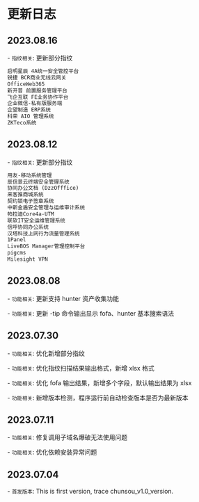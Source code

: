 # 更新日志
## 2023.08.16
\- `指纹相关`: 更新部分指纹

```html
启明星辰 4A统一安全管控平台
锐捷 BCR商业无线云网关
OfficeWeb365
新开普 前置服务管理平台
飞企互联 FE业务协作平台
企业微信-私有版服务端
企望制造 ERP系统
科荣 AIO 管理系统
ZKTeco系统
```

## 2023.08.12

\- `指纹相关`: 更新部分指纹

```html
用友-移动系统管理
辰信景云终端安全管理系统
协同办公文档 (DzzOfffice)
来客推商城系统
契约锁电子签章系统
中新金盾安全管理与运维审计系统
帕拉迪Core4a-UTM
联软IT安全运维管理系统
信呼协同办公系统
汉塔科技上网行为流量管理系统
1Panel
LiveBOS Manager管理控制平台
pigcms
Milesight VPN
```

## 2023.08.08

\- `功能相关`: 更新支持 hunter 资产收集功能

\- `功能相关`: 更新 -tip 命令输出显示 fofa、hunter 基本搜索语法


## 2023.07.30

\- `功能相关`: 优化新增部分指纹

\- `功能相关`: 优化指纹扫描结果输出格式，新增 xlsx 格式

\- `功能相关`: 优化 fofa 输出结果，新增多个字段，默认输出结果为 xlsx

\- `功能相关`: 新增版本检测，程序运行前自动检查版本是否为最新版本



## 2023.07.11

\- `功能相关`: 修复调用子域名爆破无法使用问题

\- `功能相关`: 优化依赖安装异常问题


## 2023.07.04

\- `首发版本`: This is first version, trace chunsou_v1.0_version.
